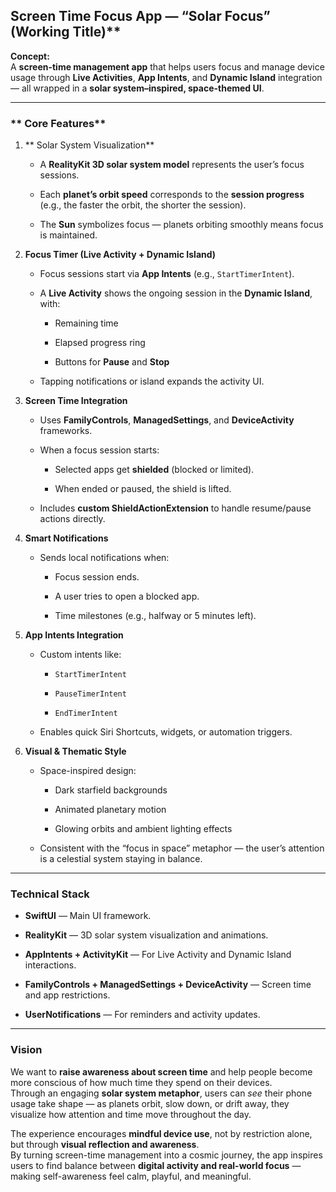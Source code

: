 ## Screen Time Focus App — “Solar Focus” (Working Title)**

**Concept:**  
 A **screen-time management app** that helps users focus and manage device usage through **Live Activities**, **App Intents**, and **Dynamic Island** integration — all wrapped in a **solar system–inspired, space-themed UI**.

---

### ** Core Features**

1. ** Solar System Visualization**

   * A **RealityKit 3D solar system model** represents the user’s focus sessions.

   * Each **planet’s orbit speed** corresponds to the **session progress** (e.g., the faster the orbit, the shorter the session).

   * The **Sun** symbolizes focus — planets orbiting smoothly means focus is maintained.

2. **Focus Timer (Live Activity \+ Dynamic Island)**

   * Focus sessions start via **App Intents** (e.g., `StartTimerIntent`).

   * A **Live Activity** shows the ongoing session in the **Dynamic Island**, with:

     * Remaining time

     * Elapsed progress ring

     * Buttons for **Pause** and **Stop**

   * Tapping notifications or island expands the activity UI.

3. **Screen Time Integration**

   * Uses **FamilyControls**, **ManagedSettings**, and **DeviceActivity** frameworks.

   * When a focus session starts:

     * Selected apps get **shielded** (blocked or limited).

     * When ended or paused, the shield is lifted.

   * Includes **custom ShieldActionExtension** to handle resume/pause actions directly.

4. **Smart Notifications**

   * Sends local notifications when:

     * Focus session ends.

     * A user tries to open a blocked app.

     * Time milestones (e.g., halfway or 5 minutes left).

5. **App Intents Integration**

   * Custom intents like:

     * `StartTimerIntent`

     * `PauseTimerIntent`

     * `EndTimerIntent`

   * Enables quick Siri Shortcuts, widgets, or automation triggers.

6. **Visual & Thematic Style**

   * Space-inspired design:

     * Dark starfield backgrounds

     * Animated planetary motion

     * Glowing orbits and ambient lighting effects

   * Consistent with the “focus in space” metaphor — the user’s attention is a celestial system staying in balance.

---

### **Technical Stack**

* **SwiftUI** — Main UI framework.

* **RealityKit** — 3D solar system visualization and animations.

* **AppIntents \+ ActivityKit** — For Live Activity and Dynamic Island interactions.

* **FamilyControls \+ ManagedSettings \+ DeviceActivity** — Screen time and app restrictions.

* **UserNotifications** — For reminders and activity updates.

---

### **Vision**

We want to **raise awareness about screen time** and help people become more conscious of how much time they spend on their devices.  
 Through an engaging **solar system metaphor**, users can *see* their phone usage take shape — as planets orbit, slow down, or drift away, they visualize how attention and time move throughout the day.

The experience encourages **mindful device use**, not by restriction alone, but through **visual reflection and awareness**.  
 By turning screen-time management into a cosmic journey, the app inspires users to find balance between **digital activity and real-world focus** — making self-awareness feel calm, playful, and meaningful.
